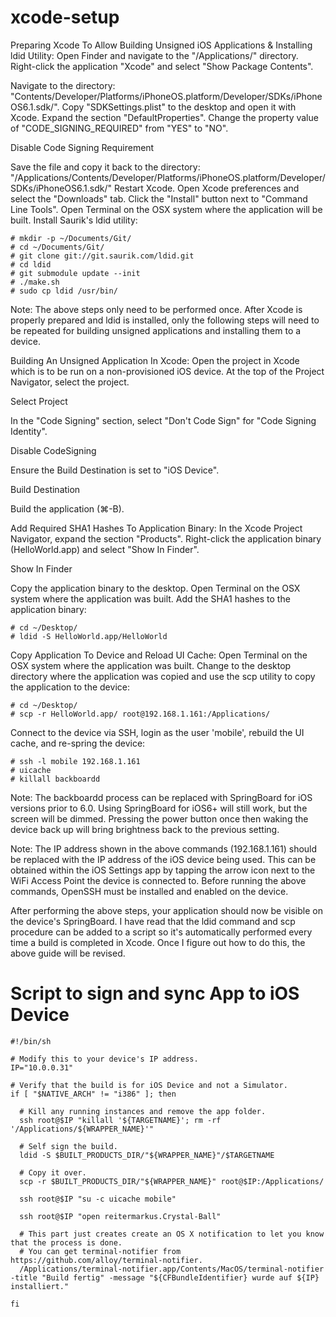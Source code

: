 xcode-setup
===========

Preparing Xcode To Allow Building Unsigned iOS Applications & Installing ldid Utility:
Open Finder and navigate to the "/Applications/" directory.
Right-click the application "Xcode" and select "Show Package Contents".



Navigate to the directory:
"Contents/Developer/Platforms/iPhoneOS.platform/Developer/SDKs/iPhoneOS6.1.sdk/".
Copy "SDKSettings.plist" to the desktop and open it with Xcode.
Expand the section "DefaultProperties".
Change the property value of "CODE_SIGNING_REQUIRED" from "YES" to "NO".

Disable Code Signing Requirement

Save the file and copy it back to the directory: "/Applications/Contents/Developer/Platforms/iPhoneOS.platform/Developer/SDKs/iPhoneOS6.1.sdk/"
Restart Xcode.
Open Xcode preferences and select the "Downloads" tab.
Click the "Install" button next to "Command Line Tools".
Open Terminal on the OSX system where the application will be built.
Install Saurik's ldid utility:

```applescript
# mkdir -p ~/Documents/Git/
# cd ~/Documents/Git/
# git clone git://git.saurik.com/ldid.git
# cd ldid
# git submodule update --init
# ./make.sh
# sudo cp ldid /usr/bin/
```

Note: The above steps only need to be performed once. After Xcode is properly prepared and ldid is installed, only the following steps will need to be repeated for building unsigned applications and installing them to a device.


Building An Unsigned Application In Xcode:
Open the project in Xcode which is to be run on a non-provisioned iOS device.
At the top of the Project Navigator, select the project.

Select Project

In the "Code Signing" section, select "Don't Code Sign" for "Code Signing Identity".

Disable CodeSigning

Ensure the Build Destination is set to "iOS Device".

Build Destination


Build the application (⌘-B).

Add Required SHA1 Hashes To Application Binary:
In the Xcode Project Navigator, expand the section "Products".
Right-click the application binary (HelloWorld.app) and select "Show In Finder".

Show In Finder

Copy the application binary to the desktop.
Open Terminal on the OSX system where the application was built.
Add the SHA1 hashes to the application binary:

```applescript
# cd ~/Desktop/
# ldid -S HelloWorld.app/HelloWorld
```
Copy Application To Device and Reload UI Cache:
Open Terminal on the OSX system where the application was built.
Change to the desktop directory where the application was copied and use the scp utility to copy the application to the device:
```applescript
# cd ~/Desktop/
# scp -r HelloWorld.app/ root@192.168.1.161:/Applications/
```
Connect to the device via SSH, login as the user 'mobile', rebuild the UI cache, and re-spring the device:
```applescript
# ssh -l mobile 192.168.1.161
# uicache
# killall backboardd
```
Note: The backboardd process can be replaced with SpringBoard for iOS versions prior to 6.0. Using SpringBoard for iOS6+ will still work, but the screen will be dimmed. Pressing the power button once then waking the device back up will bring brightness back to the previous setting.

Note: The IP address shown in the above commands (192.168.1.161) should be replaced with the IP address of the iOS device being used. This can be obtained within the iOS Settings app by tapping the arrow icon next to the WiFi Access Point the device is connected to. Before running the above commands, OpenSSH must be installed and enabled on the device.

After performing the above steps, your application should now be visible on the device's SpringBoard. I have read that the ldid command and scp procedure can be added to a script so it's automatically performed every time a build is completed in Xcode. Once I figure out how to do this, the above guide will be revised.


# Script to sign and sync App to iOS Device


```applescript
#!/bin/sh

# Modify this to your device's IP address.
IP="10.0.0.31"
    
# Verify that the build is for iOS Device and not a Simulator.
if [ "$NATIVE_ARCH" != "i386" ]; then

  # Kill any running instances and remove the app folder.
  ssh root@$IP "killall '${TARGETNAME}'; rm -rf '/Applications/${WRAPPER_NAME}'"

  # Self sign the build.
  ldid -S $BUILT_PRODUCTS_DIR/"${WRAPPER_NAME}"/$TARGETNAME

  # Copy it over.
  scp -r $BUILT_PRODUCTS_DIR/"${WRAPPER_NAME}" root@$IP:/Applications/

  ssh root@$IP "su -c uicache mobile"

  ssh root@$IP "open reitermarkus.Crystal-Ball"

  # This part just creates create an OS X notification to let you know that the process is done.
  # You can get terminal-notifier from https://github.com/alloy/terminal-notifier.
  /Applications/terminal-notifier.app/Contents/MacOS/terminal-notifier -title "Build fertig" -message "${CFBundleIdentifier} wurde auf ${IP} installiert."

fi
```
